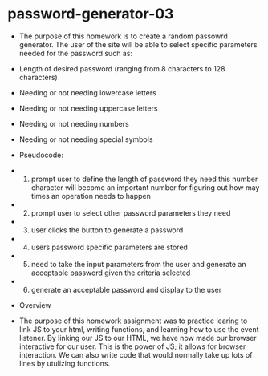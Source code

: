 # password-generator-03

* The purpose of this homework is to create a random passowrd generator. The user of the site will be able to select specific parameters needed for the password such as:

* Length of desired password (ranging from 8 characters to 128 characters)
* Needing or not needing lowercase letters
* Needing or not needing uppercase letters
* Needing or not needing numbers 
* Needing or not needing special symbols 

* Pseudocode:
* 1) prompt user to define the length of password they need 
    this number character will become an important number for figuring out how may times an operation needs to happen
* 2) prompt user to select other password parameters they need
* 3) user clicks the button to generate a password
* 4) users password specific parameters are stored 
* 5) need to take the input parameters from the user and generate an acceptable password given the criteria selected
* 6) generate an acceptable password and display to the user



* Overview

* The purpose of this homework assignment was to practice learing to link JS to your html, writing functions, and learning how to use the event listener. By linking our JS to our HTML, we have now made our browser interactive for our user. This is the power of JS; it allows for browser interaction. We can also write code that would normally take up lots of lines by utulizing functions. 

